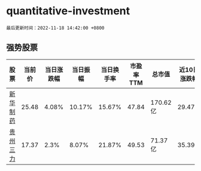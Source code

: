 # quantitative-investment

`最后更新时间：2022-11-18 14:42:00 +0800`

## 强势股票

|股票|当前价|当日涨跌幅|当日振幅|当日换手率|市盈率TTM|总市值|近10日涨跌幅|
|----|----|----|----|----|----|----|----|
|[新华制药](https://xueqiu.com/S/SZ000756)|25.48|4.08%|10.17%|15.67%|47.84|170.62亿|29.47%|
|[贵州三力](https://xueqiu.com/S/SH603439)|17.37|2.3%|8.07%|21.87%|49.53|71.37亿|35.39%|
